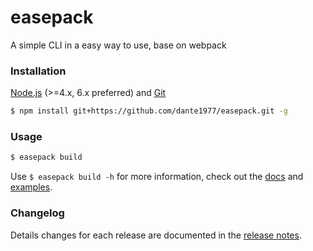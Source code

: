 # easepack

A simple CLI in a easy way to use, base on webpack

### Installation

[Node.js](https://nodejs.org/en/) (>=4.x, 6.x preferred) and [Git](https://git-scm.com/)

``` bash
$ npm install git+https://github.com/dante1977/easepack.git -g
```

### Usage

``` bash
$ easepack build
```

Use `$ easepack build -h` for more information, check out the [docs](/docs/build.md) and [examples](/).

### Changelog

Details changes for each release are documented in the [release notes](/).